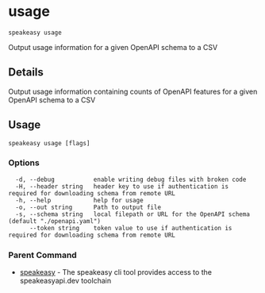 # usage  
`speakeasy usage`  


Output usage information for a given OpenAPI schema to a CSV  

## Details

Output usage information containing counts of OpenAPI features for a given OpenAPI schema to a CSV

## Usage

```
speakeasy usage [flags]
```

### Options

```
  -d, --debug           enable writing debug files with broken code
  -H, --header string   header key to use if authentication is required for downloading schema from remote URL
  -h, --help            help for usage
  -o, --out string      Path to output file
  -s, --schema string   local filepath or URL for the OpenAPI schema (default "./openapi.yaml")
      --token string    token value to use if authentication is required for downloading schema from remote URL
```

### Parent Command

* [speakeasy](README.md)	 - The speakeasy cli tool provides access to the speakeasyapi.dev toolchain

